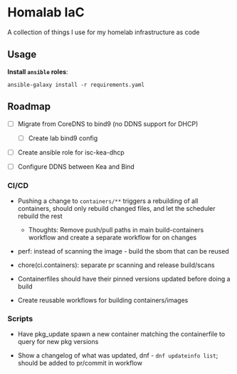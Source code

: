 # Homalab IaC

A collection of things I use for my homelab infrastructure as code

## Usage

**Install `ansible` roles**:

`ansible-galaxy install -r requirements.yaml`

## Roadmap

- [ ] Migrate from CoreDNS to bind9 (no DDNS support for DHCP)

  - [ ] Create lab bind9 config

- [ ] Create ansible role for isc-kea-dhcp

- [ ] Configure DDNS between Kea and Bind

### CI/CD

- Pushing a change to `containers/**` triggers a rebuilding of all containers,
  should only rebuild changed files, and let the scheduler rebuild the rest

  - Thoughts: Remove push/pull paths in main build-containers workflow and
    create a separate workflow for on changes

- perf: instead of scanning the image - build the sbom that can be reused

- chore(ci.containers): separate pr scanning and release build/scans

- Containerfiles should have their pinned versions updated before doing a build

- Create reusable workflows for building containers/images

### Scripts

- Have pkg_update spawn a new container matching the containerfile to query for
  new pkg versions

- Show a changelog of what was updated, dnf - `dnf updateinfo list`; should be
  added to pr/commit in workflow
